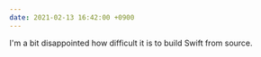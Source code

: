 ```yaml
---
date: 2021-02-13 16:42:00 +0900
---
```


I'm a bit disappointed how difficult it is to build Swift from source.
